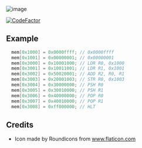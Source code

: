 ![image](https://user-images.githubusercontent.com/1548352/62435938-a37d4380-b746-11e9-9182-47da9c8184a6.png)

[![CodeFactor](https://www.codefactor.io/repository/github/xorz57/vm/badge)](https://www.codefactor.io/repository/github/xorz57/vm)

## Example
```c
  mem[0x1000] = 0x0000ffff; // 0x0000ffff
  mem[0x1001] = 0x00000001; // 0x00000001
  mem[0x3000] = 0x10001000; // LDR R0, 0x1000
  mem[0x3001] = 0x10011001; // LDR R1, 0x1001
  mem[0x3002] = 0x50020001; // ADD R2, R0, R1
  mem[0x3003] = 0x20001003; // STR R0, 0x1003
  mem[0x3004] = 0x30000000; // PSH R0
  mem[0x3005] = 0x30010000; // PSH R1
  mem[0x3006] = 0x40000000; // POP R0
  mem[0x3007] = 0x40010000; // POP R1
  mem[0x3008] = 0xff000000; // HLT
```

## Credits
- Icon made by Roundicons from www.flaticon.com
